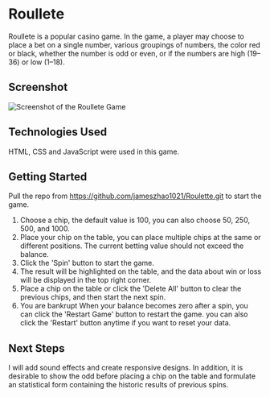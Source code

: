 # Roullete

Roullete is a popular casino game. In the game, a player may choose to place a bet on a single number, various groupings of numbers, the color red or black, whether the number is odd or even, or if the numbers are high (19–36) or low (1–18).

## Screenshot

![Screenshot of the Roullete Game](https://github.com/jameszhao1021/Roulette/blob/master/Screenshot/Demonstration.png?raw=true)


## Technologies Used

HTML, CSS and JavaScript were used in this game.

## Getting Started

Pull the repo from https://github.com/jameszhao1021/Roulette.git to start the game.
1. Choose a chip, the default value is 100, you can also choose 50, 250, 500, and 1000.
2. Place your chip on the table, you can place multiple chips at the same or different positions. The current betting value should not exceed the balance.
3. Click the 'Spin' button to start the game.
4. The result will be highlighted on the table, and the data about win or loss will be displayed in the top right corner.
5. Place a chip on the table or click the 'Delete All' button to clear the previous chips, and then start the next spin.
6. You are bankrupt When your balance becomes zero after a spin, you can click the 'Restart Game' button to restart the game. you can also click the 'Restart' button anytime if you want to reset your data.
  
## Next Steps

I will add sound effects and create responsive designs. In addition, it is desirable to show the odd before placing a chip on the table and formulate an statistical form containing the historic results of previous spins.
